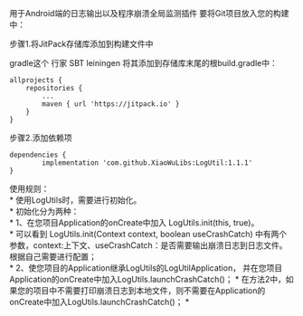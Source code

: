 


用于Android端的日志输出以及程序崩溃全局监测插件
要将Git项目放入您的构建中：

步骤1.将JitPack存储库添加到构建文件中

gradle这个
行家
SBT
leiningen
将其添加到存储库末尾的根build.gradle中：

	allprojects {
		repositories {
			...
			maven { url 'https://jitpack.io' }
		}
	}
步骤2.添加依赖项

	dependencies {
	        implementation 'com.github.XiaoWuLibs:LogUtil:1.1.1'
	}

使用规则：<br>
     * 使用LogUtils时，需要进行初始化。<br>
     * 初始化分为两种：<br>
     * 1、在您项目Application的onCreate中加入  LogUtils.init(this, true)。<br>
     * 可以看到 LogUtils.init(Context context, boolean useCrashCatch)
       中有两个参数，context:上下文、useCrashCatch：是否需要输出崩溃日志到日志文件。根据自己需要进行配置；<br>
     * 2、使您项目的Application继承LogUtils的LogUtilApplication，
       并在您项目Application的onCreate中加入LogUtils.launchCrashCatch()；
     * 在方法2中，如果您的项目中不需要打印崩溃日志到本地文件，则不需要在Application的onCreate中加入LogUtils.launchCrashCatch()；
     *
